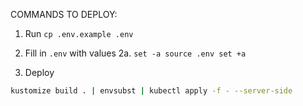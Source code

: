 COMMANDS TO DEPLOY:

1. Run `cp .env.example .env`

2. Fill in `.env` with values
2a. ```set -a
     source .env
     set +a```
3. Deploy

```bash
kustomize build . | envsubst | kubectl apply -f - --server-side
```
